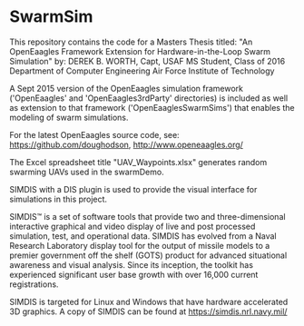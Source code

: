 # SwarmSim

This repository contains the code for a Masters Thesis titled: 
"An OpenEaagles Framework Extension for Hardware-in-the-Loop Swarm Simulation"
by:
DEREK B. WORTH, Capt, USAF
MS Student, Class of 2016
Department of Computer Engineering
Air Force Institute of Technology

A Sept 2015 version of the OpenEaagles simulation framework ('OpenEaagles' and
'OpenEaagles3rdParty' directories) is included as well as extension to that
framework ('OpenEaaglesSwarmSims') that enables the modeling of swarm simulations.

For the latest OpenEaagles source code, see:
https://github.com/doughodson, http://www.openeaagles.org/

The Excel spreadsheet title "UAV_Waypoints.xlsx" generates random swarming UAVs
used in the swarmDemo.

SIMDIS with a DIS plugin is used to provide the visual interface for simulations
in this project.

SIMDIS™ is a set of software tools that provide two and three-dimensional
interactive graphical and video display of live and post processed simulation,
test, and operational data. SIMDIS has evolved from a Naval Research Laboratory
display tool for the output of missile models to a premier government off the
shelf (GOTS) product for advanced situational awareness and visual analysis.
Since its inception, the toolkit has experienced significant user base growth
with over 16,000 current registrations.

SIMDIS is targeted for Linux and Windows that have hardware accelerated 3D graphics.
A copy of SIMDIS can be found at https://simdis.nrl.navy.mil/